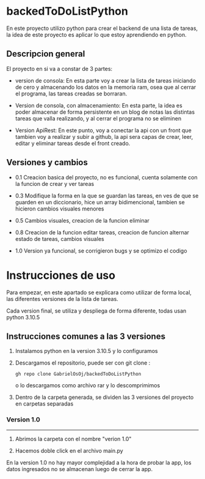 # backedToDoListPython
En este proyecto utilizo python para crear el backend de una lista de tareas, la idea de este proyecto es aplicar lo que estoy aprendiendo en python.


## Descripcion general
  El proyecto en si va a constar de 3 partes:
  - version de consola:
    En esta parte voy a crear la lista de tareas iniciando de cero y almacenando los datos en la memoria ram, osea que al cerrar el programa, las tareas creadas
    se borraran.
  
  - Version de consola, con almacenamiento:
    En esta parte, la idea es poder almacenar de forma persistente en un blog de notas las distintas tareas que valla realizando, y al cerrar el programa no se     eliminen
  
  - Version ApiRest:
   En este punto, voy a conectar la api con un front que tambien voy a realizar y subir a github, la api sera capas de crear, leer, editar y eliminar tareas        desde el front creado.
   

## Versiones y cambios
  
   - 0.1 Creacion basica del proyecto, no es funcional, cuenta solamente con la funcion de crear y ver tareas

   - 0.3 Modifique la forma en la que se guardan las tareas, en ves de que se guarden en un diccionario, hice un array bidimencional, tambien se hicieron cambios visuales menores
   
   - 0.5 Cambios visuales, creacion de la funcion eliminar
 
   - 0.8 Creacion de la funcion editar tareas, creacion de funcion alternar estado de tareas, cambios visuales

   - 1.0 Version ya funcional, se corrigieron bugs y se optimizo el codigo
  

# Instrucciones de uso

 Para empezar, en este apartado se explicara como utilizar de forma local, las diferentes versiones de la lista de tareas.

 Cada version final, se utiliza y despliega de forma diferente, todas usan python 3.10.5

## Instrucciones comunes a las 3 versiones

 1. Instalamos python en la version 3.10.5 y lo configuramos

 2. Descargamos el repositorio, puede ser con git clone :

    `gh repo clone GabrielOsOj/backedToDoListPython`

    o lo descargamos como archivo rar y lo descomprimimos

  3. Dentro de la carpeta generada, se dividen las 3 versiones del proyecto en carpetas separadas


### Version 1.0 
---
  1. Abrimos la carpeta con el nombre "verion 1.0"

  2. Hacemos doble click en el archivo main.py

En la version 1.0 no hay mayor complejidad a la hora de probar la app, los datos ingresados no se almacenan luego de cerrar la app.






    
  
